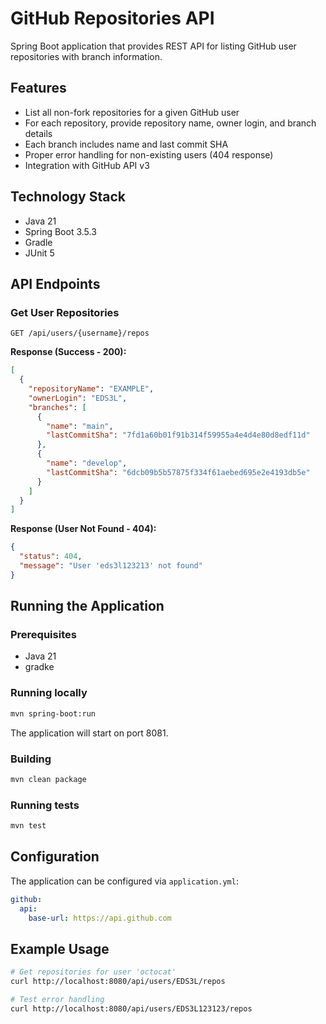 # GitHub Repositories API

Spring Boot application that provides REST API for listing GitHub user repositories with branch information.

## Features

- List all non-fork repositories for a given GitHub user
- For each repository, provide repository name, owner login, and branch details
- Each branch includes name and last commit SHA
- Proper error handling for non-existing users (404 response)
- Integration with GitHub API v3

## Technology Stack

- Java 21
- Spring Boot 3.5.3
- Gradle
- JUnit 5

## API Endpoints

### Get User Repositories
```
GET /api/users/{username}/repos
```

**Response (Success - 200):**
```json
[
  {
    "repositoryName": "EXAMPLE",
    "ownerLogin": "EDS3L",
    "branches": [
      {
        "name": "main",
        "lastCommitSha": "7fd1a60b01f91b314f59955a4e4d4e80d8edf11d"
      },
      {
        "name": "develop",
        "lastCommitSha": "6dcb09b5b57875f334f61aebed695e2e4193db5e"
      }
    ]
  }
]
```

**Response (User Not Found - 404):**
```json
{
  "status": 404,
  "message": "User 'eds3l123213' not found"
}
```

## Running the Application

### Prerequisites
- Java 21
- gradke

### Running locally
```bash
mvn spring-boot:run
```

The application will start on port 8081.

### Building
```bash
mvn clean package
```

### Running tests
```bash
mvn test
```

## Configuration

The application can be configured via `application.yml`:

```yaml
github:
  api:
    base-url: https://api.github.com
```

## Example Usage

```bash
# Get repositories for user 'octocat'
curl http://localhost:8080/api/users/EDS3L/repos

# Test error handling
curl http://localhost:8080/api/users/EDS3L123123/repos
```

